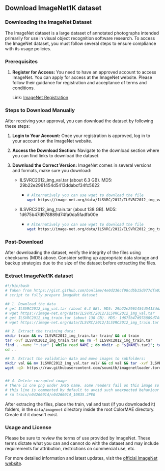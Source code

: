 ## Download ImageNet1K dataset

### Downloading the ImageNet Dataset

The ImageNet dataset is a large dataset of annotated photographs intended primarily for use in visual object recognition software research. To access the ImageNet dataset, you must follow several steps to ensure compliance with its usage policies.

### Prerequisites

1. **Register for Access:** You need to have an approved account to access ImageNet. You can apply for access at the ImageNet website. Please follow their guidance for registration and acceptance of terms and conditions.
   
   Link: [ImageNet Registration](http://image-net.org/download)

### Steps to Download Manually

After receiving your approval, you can download the dataset by following these steps:

1. **Login to Your Account:** Once your registration is approved, log in to your account on the ImageNet website.

2. **Access the Download Section:** Navigate to the download section where you can find links to download the dataset.

3. **Download the Correct Version:** ImageNet comes in several versions and formats, make sure you download:
   - ILSVRC2012_img_val.tar (about 6.3 GB). MD5: 29b22e2961454d5413ddabcf34fc5622
     - ```bash
       # Alternatively you can use wget to download the file
       wget https://image-net.org/data/ILSVRC/2012/ILSVRC2012_img_val.tar
       ```
   - ILSVRC2012_img_train.tar (about 138 GB). MD5: 1d675b47d978889d74fa0da5fadfb00e
     - ```bash
       # Alternatively you can use wget to download the file
       wget https://image-net.org/data/ILSVRC/2012/ILSVRC2012_img_train.tar
       ```


### Post-Download

After downloading the dataset, verify the integrity of the files using checksums (MD5) above. Consider setting up appropriate data storage and backup strategies due to the size of the dataset before extracting the files.

### Extract ImageNet1K dataset
```bash
#!/bin/bash
# Taken from https://gist.github.com/bonlime/4e0d236cf98cd5b15d977dfa03a63643
# script to fully prepare ImageNet dataset

## 1. Download the data
# get ILSVRC2012_img_val.tar (about 6.3 GB). MD5: 29b22e2961454d5413ddabcf34fc5622
# wget https://image-net.org/data/ILSVRC/2012/ILSVRC2012_img_val.tar
# get ILSVRC2012_img_train.tar (about 138 GB). MD5: 1d675b47d978889d74fa0da5fadfb00e
# wget https://image-net.org/data/ILSVRC/2012/ILSVRC2012_img_train.tar

## 2. Extract the training data:
mkdir train && mv ILSVRC2012_img_train.tar train/ && cd train
tar -xvf ILSVRC2012_img_train.tar && rm -f ILSVRC2012_img_train.tar
find . -name "*.tar" | while read NAME ; do mkdir -p "${NAME%.tar}"; tar -xvf "${NAME}" -C "${NAME%.tar}"; rm -f "${NAME}"; done
cd ..

## 3. Extract the validation data and move images to subfolders:
mkdir val && mv ILSVRC2012_img_val.tar val/ && cd val && tar -xvf ILSVRC2012_img_val.tar
wget -qO- https://raw.githubusercontent.com/soumith/imagenetloader.torch/master/valprep.sh | bash


## 4. Delete corrupted image
# there is one png under JPEG name. some readers fail on this image so need to remove it
# this line is commented by default to avoid such unexpected behaviour
# rm train/n04266014/n04266014_10835.JPEG

```

After extracing the files, place the train, val and test (if you downloaded it) folders, in the `data/imagenet` directory inside the root ColorMAE directory. Create it if it doesn't exist.

### Usage and License

Please be sure to review the terms of use provided by ImageNet. These terms dictate what you can and cannot do with the dataset and may include requirements for attribution, restrictions on commercial use, etc.

For more detailed information and latest updates, visit the [official ImageNet website](http://image-net.org/).